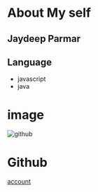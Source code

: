 # About My self

## Jaydeep Parmar

## Language 
* javascript
* java 

# image 
![github](https://avatars.githubusercontent.com/u/159729873?v=4)

# Github 
[account](https://github.com/account)
